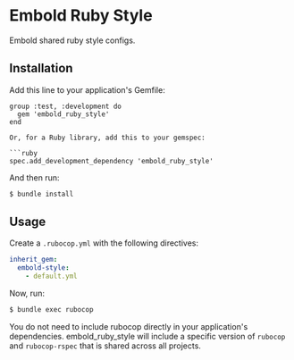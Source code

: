 # Embold Ruby Style

Embold shared ruby style configs.

## Installation

Add this line to your application's Gemfile:

```Gemfile
group :test, :development do
  gem 'embold_ruby_style'
end

Or, for a Ruby library, add this to your gemspec:

```ruby
spec.add_development_dependency 'embold_ruby_style'
```

And then run:

```bash
$ bundle install
```

## Usage

Create a `.rubocop.yml` with the following directives:

```yaml
inherit_gem:
  embold-style:
    - default.yml
```

Now, run:

```bash
$ bundle exec rubocop
```

You do not need to include rubocop directly in your application's dependencies. embold_ruby_style will include a specific version of `rubocop` and `rubocop-rspec` that is shared across all projects.